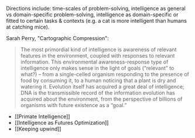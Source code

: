 Directions include: time-scales of problem-solving, intelligence as general vs domain-specific problem-solving, intelligence as domain-specific or fitted to certain tasks & contexts (e.g. a cat is more intelligent than humans at catching mice).

Sarah Perry, "Cartographic Compression":
> The most primordial kind of intelligence is awareness of relevant features in the environment, coupled with responses to relevant information. This environmental awareness-response type of intelligence only makes sense in the light of goals (“relevant” to what?) – from a single-celled organism responding to the presence of food by consuming it, to a human noticing that a plant is dry and watering it.
> Evolution itself has acquired a great deal of intelligence; DNA is the transmissible record of the information evolution has acquired about the environment, from the perspective of billions of organisms with future existence as a “goal.”

- [[Primate Intelligence]]
- [[Intelligence as Futures Optimization]]
- [[Keeping upwind]]